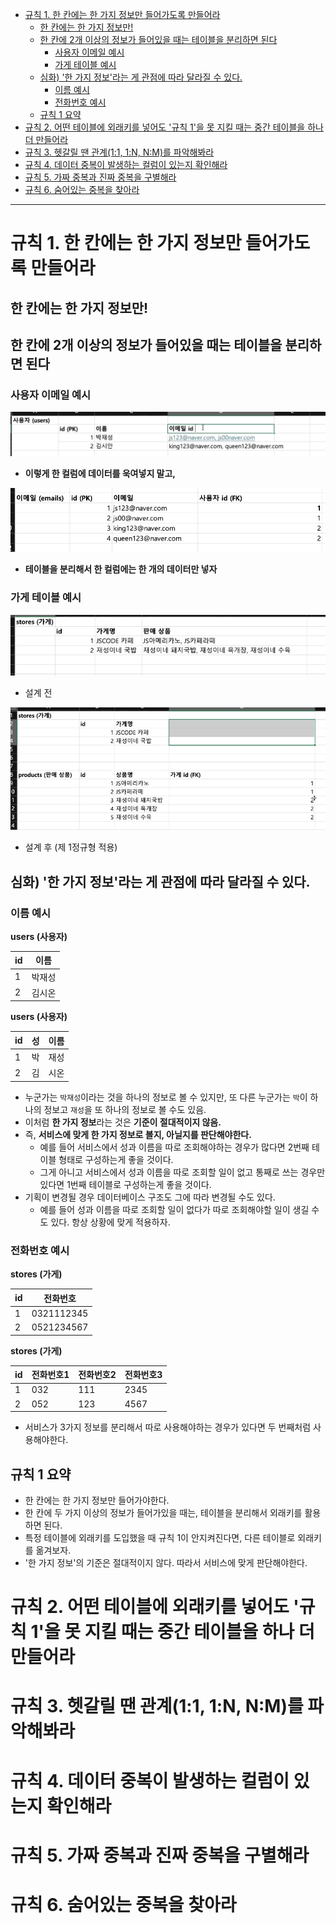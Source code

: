 <!-- TOC -->
* [규칙 1. 한 칸에는 한 가지 정보만 들어가도록 만들어라](#규칙-1-한-칸에는-한-가지-정보만-들어가도록-만들어라)
  * [한 칸에는 한 가지 정보만!](#한-칸에는-한-가지-정보만)
  * [한 칸에 2개 이상의 정보가 들어있을 때는 테이블을 분리하면 된다](#한-칸에-2개-이상의-정보가-들어있을-때는-테이블을-분리하면-된다)
    * [사용자 이메일 예시](#사용자-이메일-예시)
    * [가게 테이블 예시](#가게-테이블-예시)
  * [심화) '한 가지 정보'라는 게 관점에 따라 달라질 수 있다.](#심화-한-가지-정보라는-게-관점에-따라-달라질-수-있다)
    * [이름 예시](#이름-예시-)
    * [전화번호 예시](#전화번호-예시)
  * [규칙 1 요약](#규칙-1-요약)
* [규칙 2. 어떤 테이블에 외래키를 넣어도 '규칙 1'을 못 지킬 때는 중간 테이블을 하나 더 만들어라](#규칙-2-어떤-테이블에-외래키를-넣어도-규칙-1을-못-지킬-때는-중간-테이블을-하나-더-만들어라)
* [규칙 3. 헷갈릴 땐 관계(1:1, 1:N, N:M)를 파악해봐라](#규칙-3-헷갈릴-땐-관계11-1n-nm를-파악해봐라)
* [규칙 4. 데이터 중복이 발생하는 컬럼이 있는지 확인해라](#규칙-4-데이터-중복이-발생하는-컬럼이-있는지-확인해라)
* [규칙 5. 가짜 중복과 진짜 중복을 구별해라](#규칙-5-가짜-중복과-진짜-중복을-구별해라)
* [규칙 6. 숨어있는 중복을 찾아라](#규칙-6-숨어있는-중복을-찾아라)
<!-- TOC -->

---

# 규칙 1. 한 칸에는 한 가지 정보만 들어가도록 만들어라

## 한 칸에는 한 가지 정보만!

## 한 칸에 2개 이상의 정보가 들어있을 때는 테이블을 분리하면 된다

### 사용자 이메일 예시

![img_1.png](images/img_1.png)

- **이렇게 한 컬럼에 데이터를 욱여넣지 말고,** 

![img_2.png](images/img_2.png)

- **테이블을 분리해서 한 컬럼에는 한 개의 데이터만 넣자**

### 가게 테이블 예시

![img_1.png](img_1.png)

- 설계 전

![img.png](img.png)

- 설계 후 (제 1정규형 적용)

## 심화) '한 가지 정보'라는 게 관점에 따라 달라질 수 있다.

### 이름 예시 

**users (사용자)**

| id | 이름  |
|----|-----|
| 1  | 박재성 |
| 2  | 김시온 |

**users (사용자)**

| id | 성 | 이름 |
|----|---|----|
| 1  | 박 | 재성 |
| 2  | 김 | 시온 |

- 누군가는 `박재성`이라는 것을 하나의 정보로 볼 수 있지만, 또 다른 누군가는 `박`이 하나의 정보고 `재성`을 또 하나의 정보로 볼 수도 있음.
- 이처럼 **한 가지 정보**라는 것은 **기준이 절대적이지 않음.**
- 즉, **서비스에 맞게 한 가지 정보로 볼지, 아닐지를 판단해야한다.**
  - 예를 들어 서비스에서 성과 이름을 따로 조회해야하는 경우가 많다면 2번째 테이블 형태로 구성하는게 좋을 것이다.
  - 그게 아니고 서비스에서 성과 이름을 따로 조회할 일이 없고 통째로 쓰는 경우만 있다면 1번째 테이블로 구성하는게 좋을 것이다. 
- 기획이 변경될 경우 데이터베이스 구조도 그에 따라 변경될 수도 있다.
  - 예를 들어 성과 이름을 따로 조회할 일이 없다가 따로 조회해야할 일이 생길 수도 있다. 항상 상황에 맞게 적용하자.

### 전화번호 예시

**stores (가게)**

| id | 전화번호       |
|----|------------|
| 1  | 0321112345 |
| 2  | 0521234567 |

**stores (가게)**

| id | 전화번호1 | 전화번호2 | 전화번호3 |
|----|-------|-------|-------|
| 1  | 032   | 111   | 2345  |
| 2  | 052   | 123   | 4567  |

- 서비스가 3가지 정보를 분리해서 따로 사용해야하는 경우가 있다면 두 번째처럼 사용해야한다.

## 규칙 1 요약

- 한 칸에는 한 가지 정보만 들어가야한다.
- 한 칸에 두 가지 이상의 정보가 들어가있을 때는, 테이블을 분리해서 외래키를 활용하면 된다.
- 특정 테이블에 외래키를 도입했을 때 규칙 1이 안지켜진다면, 다른 테이블로 외래키를 옮겨보자.
- '한 가지 정보'의 기준은 절대적이지 않다. 따라서 서비스에 맞게 판단해야한다.

# 규칙 2. 어떤 테이블에 외래키를 넣어도 '규칙 1'을 못 지킬 때는 중간 테이블을 하나 더 만들어라

# 규칙 3. 헷갈릴 땐 관계(1:1, 1:N, N:M)를 파악해봐라

# 규칙 4. 데이터 중복이 발생하는 컬럼이 있는지 확인해라

# 규칙 5. 가짜 중복과 진짜 중복을 구별해라

# 규칙 6. 숨어있는 중복을 찾아라

